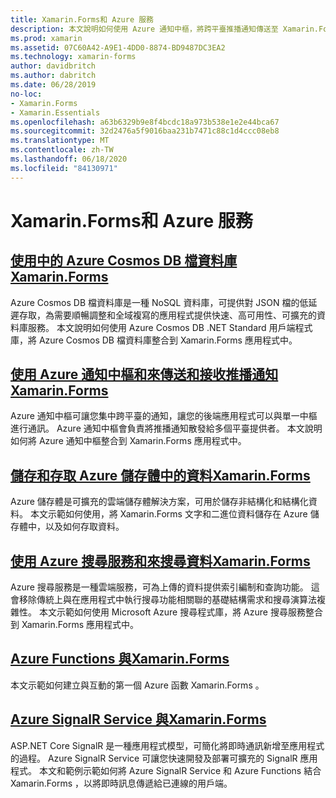 ```yaml
---
title: Xamarin.Forms和 Azure 服務
description: 本文說明如何使用 Azure 通知中樞，將跨平臺推播通知傳送至 Xamarin.Forms 應用程式。
ms.prod: xamarin
ms.assetid: 07C60A42-A9E1-4DD0-8874-BD9487DC3EA2
ms.technology: xamarin-forms
author: davidbritch
ms.author: dabritch
ms.date: 06/28/2019
no-loc:
- Xamarin.Forms
- Xamarin.Essentials
ms.openlocfilehash: a63b6329b9e8f4bcdc18a973b538e1e2e44bca67
ms.sourcegitcommit: 32d2476a5f9016baa231b7471c88c1d4ccc08eb8
ms.translationtype: MT
ms.contentlocale: zh-TW
ms.lasthandoff: 06/18/2020
ms.locfileid: "84130971"
---
```

# <a name="xamarinforms-and-azure-services"></a>Xamarin.Forms和 Azure 服務

## <a name="consume-an-azure-cosmos-db-document-database-in-xamarinformsazure-cosmosdbmd"></a>[使用中的 Azure Cosmos DB 檔資料庫Xamarin.Forms](azure-cosmosdb.md)

Azure Cosmos DB 檔資料庫是一種 NoSQL 資料庫，可提供對 JSON 檔的低延遲存取，為需要順暢調整和全域複寫的應用程式提供快速、高可用性、可擴充的資料庫服務。 本文說明如何使用 Azure Cosmos DB .NET Standard 用戶端程式庫，將 Azure Cosmos DB 檔資料庫整合到 Xamarin.Forms 應用程式中。

## <a name="send-and-receive-push-notifications-with-azure-notification-hubs-and-xamarinformsazure-notification-hubmd"></a>[使用 Azure 通知中樞和來傳送和接收推播通知Xamarin.Forms](azure-notification-hub.md)

Azure 通知中樞可讓您集中跨平臺的通知，讓您的後端應用程式可以與單一中樞進行通訊。 Azure 通知中樞會負責將推播通知散發給多個平臺提供者。 本文說明如何將 Azure 通知中樞整合到 Xamarin.Forms 應用程式中。

## <a name="store-and-access-data-in-azure-storage-from-xamarinformsazure-storagemd"></a>[儲存和存取 Azure 儲存體中的資料Xamarin.Forms](azure-storage.md)

Azure 儲存體是可擴充的雲端儲存體解決方案，可用於儲存非結構化和結構化資料。 本文示範如何使用，將 Xamarin.Forms 文字和二進位資料儲存在 Azure 儲存體中，以及如何存取資料。

## <a name="search-data-with-azure-search-and-xamarinformsazure-searchmd"></a>[使用 Azure 搜尋服務和來搜尋資料Xamarin.Forms](azure-search.md)

Azure 搜尋服務是一種雲端服務，可為上傳的資料提供索引編制和查詢功能。 這會移除傳統上與在應用程式中執行搜尋功能相關聯的基礎結構需求和搜尋演算法複雜性。 本文示範如何使用 Microsoft Azure 搜尋程式庫，將 Azure 搜尋服務整合到 Xamarin.Forms 應用程式中。

## <a name="azure-functions-with-xamarinformsazure-functionsmd"></a>[Azure Functions 與Xamarin.Forms](azure-functions.md)

本文示範如何建立與互動的第一個 Azure 函數 Xamarin.Forms 。

## <a name="azure-signalr-service-with-xamarinformsazure-signalrmd"></a>[Azure SignalR Service 與Xamarin.Forms](azure-signalr.md)

ASP.NET Core SignalR 是一種應用程式模型，可簡化將即時通訊新增至應用程式的過程。 Azure SignalR Service 可讓您快速開發及部署可擴充的 SignalR 應用程式。 本文和範例示範如何將 Azure SignalR Service 和 Azure Functions 結合 Xamarin.Forms ，以將即時訊息傳遞給已連線的用戶端。
